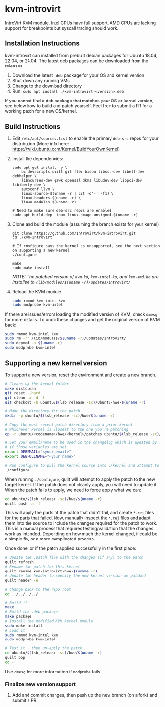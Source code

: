 # kvm-introvirt

IntroVirt KVM module. Intel CPUs have full support. AMD CPUs are lacking support for breakpoints but syscall tracing should work.

## Installation Instructions

kvm-introvirt can installed from prebuilt debian packages for Ubuntu 18.04, 22.04, or 24.04. The latest deb packages can be downloaded from the releases.

1. Download the latest `.deb` package for your OS and kernel version
1. Shut down any running VMs
1. Change to the download directory
1. Run: `sudo apt install ./kvm-introvirt-<version>.deb`

If you cannot find a deb package that matches your OS or kernel version, see below how to build and patch yourself. Feel free to submit a PR for a working patch for a new OS/kernel.

## Build Instructions

1. Edit `/etc/apt/sources.list` to enable the primary `deb-src` repos for your distribution (More info here: https://wiki.ubuntu.com/Kernel/BuildYourOwnKernel)
1. Install the dependencies:

    ```shell
    sudo apt-get install -y \
        bc devscripts quilt git flex bison libssl-dev libelf-dev debhelper \
        libncurses-dev gawk openssl dkms libudev-dev libpci-dev libiberty-dev \
        autoconf llvm \
        linux-source-$(uname -r | cut -d'-' -f1) \
        linux-headers-$(uname -r) \
        linux-modules-$(uname -r)

    # Need to make sure deb-src repos are enabled
    sudo apt build-dep linux linux-image-unsigned-$(uname -r)
    ```

1. Clone and build the module (assuming the branch exists for your kernel)

    ```shell
    git clone https://github.com/IntroVirt/kvm-introvirt.git
    cd ./kvm-introvirt

    # If configure says the kernel is unsupported, see the next section on supporting a new kernel
    ./configure

    make
    sudo make install
    ```

    _NOTE: The patched version of `kvm.ko`, `kvm-intel.ko`, and `kvm-amd.ko` are installed to `/lib/modules/$(uname -r)/updates/introvirt/`_

1. Reload the KVM module

    ```bash
    sudo rmmod kvm-intel kvm
    sudo modprobe kvm-intel
    ```

If there are issues/errors loading the modified version of KVM, check `dmesg` for more details. To undo these changes and get the original version of KVM back:

```bash
sudo rmmod kvm-intel kvm
sudo rm -rf /lib/modules/$(uname -r)/updates/introvirt/
sudo depmod -a $(uname -r)
sudo modprobe kvm-intel
```

## Supporting a new kernel version

To support a new version, reset the environment and create a new branch.

```bash
# Cleans up the kernel folder
make distclean
git reset --hard
git clean -x -d -f
git checkout -b ubuntu/$(lsb_release -sc)/Ubuntu-hwe-$(uname -r)

# Make the directory for the patch
mkdir -p ubuntu/$(lsb_release -sc)/hwe/$(uname -r)

# Copy the most recent patch directory from a prior kernel
# Whichever kernel is closest to the one you're patching
cp -r ubuntu/<codename>/hwe/<kernel>/patches ubuntu/$(lsb_release -sc)/hwe/$(uname -r)/

# Set your email/name to be used in the changelog which is updated by ./configure
# if those variables are set
export DEBEMAIL="<your_email>"
export DEBFULLNAME="<your name>"

# Run configure to pull the kernel source into ./kernel and attempt to apply the old patch
./configure
```

When running `./configure`, quilt will attempt to apply the patch to the new target kernel. If the patch does not cleanly apply, you will need to update it. When the patch fails to apply, we need to force apply what we can:

```bash
cd ubuntu/$(lsb_release -sc)/hwe/$(uname -r)
quilt push -a -f
```

This will apply the parts of the patch that didn't fail, and create `*.rej` files for the parts that failed. Now, manually inspect the `*.rej` files and adapt them into the source to include the changes required for the patch to work. This is a manual process that requires testing/validation that the changes work as intended. Depending on how much the kernel changed, it could be a simple fix, or a more complicated process.

Once done, or if the patch applied successfully in the first place:

```bash
# Update the .patch file with the changes (if any) to the patch
quilt refresh
# Rename the patch for this kernel.
quilt rename kvm-introvirt-hwe-$(uname -r)
# Update the header to specify the new kernel version we patched
quilt header -e

# Change back to the repo root
cd ../../../../

# Build it
make
# Build the .deb package
make package
# Install the modified KVM kernel module
sudo make install
# Load it
sudo rmmod kvm-intel kvm
sudo modprobe kvm-intel

# Test it - then un-apply the patch
cd ubuntu/$(lsb_release -sc)/hwe/$(uname -r)
quilt pop
cd -
```

Use `dmesg` for more information if `modprobe` fails.

### Finalize new version support

1. Add and commit changes, then push up the new branch (on a fork) and submit a PR
